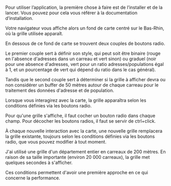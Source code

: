 Pour utiliser l’application, la première chose à faire est de l’installer et de la lancer.
Vous pouvez pour cela vous référer à la documentation d’installation.

Votre navigateur vous affiche alors un fond de carte centré sur le Bas-Rhin, où la grille utilisée apparaît.

En dessous de ce fond de carte se trouvent deux couples de boutons radio.

Le premier couple sert à définir son style, qui peut soit être binaire (rouge en l'absence d'adresses dans un carreau et vert sinon) ou graduel (noir pour une absence d'adresses, vert pour un ratio adresses/populations égal à 1, et un pourcentage de vert qui dépend du ratio dans le cas général).

Tandis que le second couple sert à déterminer si la grille à afficher devra ou non considérer un buffer de 50 mètres autour de chaque carreau pour le traitement des données d'adresse et de population.

Lorsque vous interagirez avec la carte, la grille apparaîtra selon les conditions définies via les boutons radio.

Pour qu'une grille s'affiche, il faut cocher un bouton radio dans chaque champ.
Pour décocher les boutons radios, il faut se servir de ctrl+click.

À chaque nouvelle interaction avec la carte, une nouvelle grille remplacera la grille existante, toujours selon les conditions définies via les boutons radio, que vous pouvez modifier à tout moment.

J'ai utilisé une grille d'un département entier en carreaux de 200 mètres. En raison de sa taille importante (environ 20 000 carreaux), la grille met quelques secondes à s'afficher.

Ces conditions permettent d'avoir une première approche en ce qui concerne la performance.